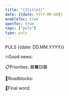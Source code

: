 ```yaml
---
title: "{{title}}"
date: {{date: YYYY-MM-DD}}
enableToc: true
openToc: true
tags: ["puls"]
type: puls
---
```


PULS {{date: DD.MM.YYYY}}

🔥Good news:

📋Priorities:
🟥🟧🟨🟩  

🛑Roadblocks:

🧠Final word: